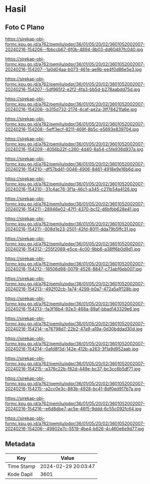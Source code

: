 # Hasil

## Foto C Plano

https://sirekap-obj-formc.kpu.go.id/a762/pemilu/pdpr/36/01/05/20/02/3601052002007-20240216-154206--fbbccb67-6f0b-4894-8b03-dd60487fc040.jpg

https://sirekap-obj-formc.kpu.go.id/a762/pemilu/pdpr/36/01/05/20/02/3601052002007-20240216-154207--1a0d04aa-b073-461e-ae9b-ee4f0d86e5e3.jpg

https://sirekap-obj-formc.kpu.go.id/a762/pemilu/pdpr/36/01/05/20/02/3601052002007-20240216-154207--5df965f2-e2f2-4fa3-bb5d-b278aabdd75d.jpg

https://sirekap-obj-formc.kpu.go.id/a762/pemilu/pdpr/36/01/05/20/02/3601052002007-20240216-154208--b315d732-2174-4caf-ae2a-3ff78421fa6e.jpg

https://sirekap-obj-formc.kpu.go.id/a762/pemilu/pdpr/36/01/05/20/02/3601052002007-20240216-154208--5eff3ecf-8211-469f-8b5c-e5693e839704.jpg

https://sirekap-obj-formc.kpu.go.id/a762/pemilu/pdpr/36/01/05/20/02/3601052002007-20240216-154209--4056b22f-c260-4d40-8a54-c5fe936d937a.jpg

https://sirekap-obj-formc.kpu.go.id/a762/pemilu/pdpr/36/01/05/20/02/3601052002007-20240216-154210--df57bd41-0046-4906-8461-4918e9e16b6d.jpg

https://sirekap-obj-formc.kpu.go.id/a762/pemilu/pdpr/36/01/05/20/02/3601052002007-20240216-154210--31c4ac76-3f1a-46c1-a345-c211b54a4126.jpg

https://sirekap-obj-formc.kpu.go.id/a762/pemilu/pdpr/36/01/05/20/02/3601052002007-20240216-154211--28946e02-47f1-4370-bc12-d6bfbb628e41.jpg

https://sirekap-obj-formc.kpu.go.id/a762/pemilu/pdpr/36/01/05/20/02/3601052002007-20240216-154211--008d1e23-2501-42fd-8011-dda79b5ffc31.jpg

https://sirekap-obj-formc.kpu.go.id/a762/pemilu/pdpr/36/01/05/20/02/3601052002007-20240216-154212--255f2089-e5ce-4c00-9bb6-a38ff6b0d9d1.jpg

https://sirekap-obj-formc.kpu.go.id/a762/pemilu/pdpr/36/01/05/20/02/3601052002007-20240216-154212--18506d98-0079-4526-8847-c73abf6eb007.jpg

https://sirekap-obj-formc.kpu.go.id/a762/pemilu/pdpr/36/01/05/20/02/3601052002007-20240216-154213--492f02cb-1a74-4299-b0a7-472a5a1f128b.jpg

https://sirekap-obj-formc.kpu.go.id/a762/pemilu/pdpr/36/01/05/20/02/3601052002007-20240216-154213--fa3f16b4-92e3-468a-89af-bbad143329e6.jpg

https://sirekap-obj-formc.kpu.go.id/a762/pemilu/pdpr/36/01/05/20/02/3601052002007-20240216-154214--e76798d7-22b2-47a9-a19a-0d30bddad30d.jpg

https://sirekap-obj-formc.kpu.go.id/a762/pemilu/pdpr/36/01/05/20/02/3601052002007-20240216-154214--0afd8f3d-142e-412b-a263-3f1a9d952aab.jpg

https://sirekap-obj-formc.kpu.go.id/a762/pemilu/pdpr/36/01/05/20/02/3601052002007-20240216-154215--a376c22b-f82d-449e-bc37-bc3cc6b5df71.jpg

https://sirekap-obj-formc.kpu.go.id/a762/pemilu/pdpr/36/01/05/20/02/3601052002007-20240216-154215--a2cc0e3c-883b-4928-bc41-8df0ed917b7a.jpg

https://sirekap-obj-formc.kpu.go.id/a762/pemilu/pdpr/36/01/05/20/02/3601052002007-20240216-154216--e6d8dbe7-ac5e-46f5-9ddd-6c55c092fc64.jpg

https://sirekap-obj-formc.kpu.go.id/a762/pemilu/pdpr/36/01/05/20/02/3601052002007-20240216-154206--49902e7c-5519-4be4-b626-4c460e6e9d77.jpg


## Metadata

| Key        | Value               |
| ---------- | ------------------- |
| Time Stamp | 2024-02-29 20:03:47 |
| Kode Dapil | 3601                |



